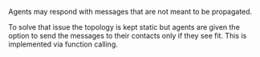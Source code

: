 Agents may respond with messages that are not meant to be propagated.

To solve that issue the topology is kept static but agents are given the option to send the messages to their contacts only if they see fit.
This is implemented via function calling.

